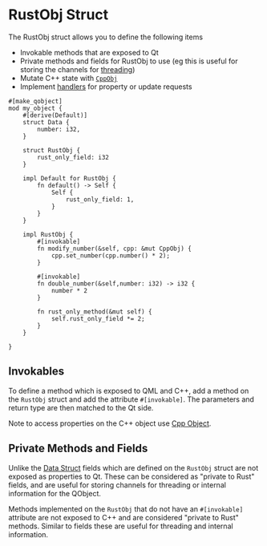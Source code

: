 <!--
SPDX-FileCopyrightText: 2021 Klarälvdalens Datakonsult AB, a KDAB Group company <info@kdab.com>
SPDX-FileContributor: Andrew Hayzen <andrew.hayzen@kdab.com>

SPDX-License-Identifier: MIT OR Apache-2.0
-->

# RustObj Struct

The RustObj struct allows you to define the following items

  * Invokable methods that are exposed to Qt
  * Private methods and fields for RustObj to use (eg this is useful for storing the channels for [threading](../concepts/threading.md))
  * Mutate C++ state with [`CppObj`](./cpp_object.md)
  * Implement [handlers](./handlers.md) for property or update requests

```rust,ignore,noplayground
#[make_qobject]
mod my_object {
    #[derive(Default)]
    struct Data {
        number: i32,
    }

    struct RustObj {
        rust_only_field: i32
    }

    impl Default for RustObj {
        fn default() -> Self {
            Self {
                rust_only_field: 1,
            }
        }
    }

    impl RustObj {
        #[invokable]
        fn modify_number(&self, cpp: &mut CppObj) {
            cpp.set_number(cpp.number() * 2);
        }

        #[invokable]
        fn double_number(&self,number: i32) -> i32 {
            number * 2
        }

        fn rust_only_method(&mut self) {
            self.rust_only_field *= 2;
        }
    }

}
```

## Invokables

To define a method which is exposed to QML and C++, add a method on the `RustObj` struct and add the attribute `#[invokable]`. The parameters and return type are then matched to the Qt side.

Note to access properties on the C++ object use [Cpp Object](./cpp_object.md).

## Private Methods and Fields

Unlike the [Data Struct](./data_struct.md) fields which are defined on the `RustObj` struct are not exposed as properties to Qt. These can be considered as "private to Rust" fields, and are useful for storing channels for threading or internal information for the QObject.

Methods implemented on the `RustObj` that do not have an `#[invokable]` attribute are not exposed to C++ and are considered "private to Rust" methods. Similar to fields these are useful for threading and internal information.
